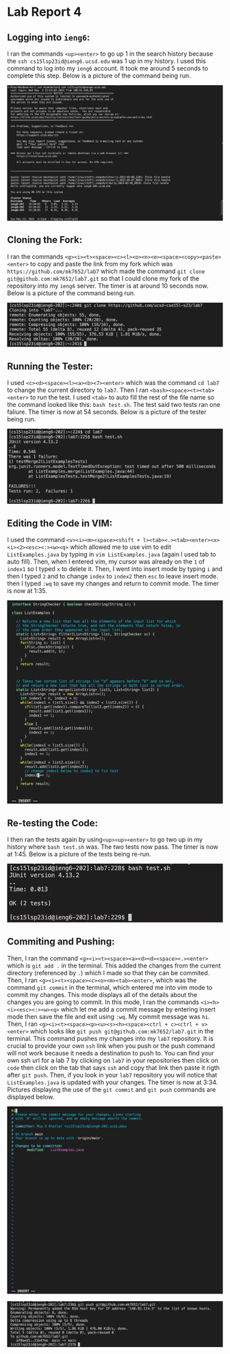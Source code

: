 # Lab Report 4

## Logging into `ieng6`:

I ran the commands `<up><enter>` to go up 1 in the search history because the `ssh cs15lsp23id@ieng6.ucsd.edu` was 1 up in my history. I used this command to log into my `ieng6` account. It took me around 5 seconds to complete this step. Below is a picture of the command being run.

![Image](CSE15L_LAB4_1.png)

## Cloning the Fork:

I ran the commands `<g><i><t><space><c><l><o><n><e><space><copy><paste><enter>` to copy and paste the link from my fork which was `https://github.com/mk7652/lab7` which made the command `git clone git@github.com:mk7652/lab7.git` so that I could clone my fork of the repository into my `ieng6` server. The timer is at around 10 seconds now. Below is a picture of the command being run.

![Image](CSE15L_LAB4_2.1.png)

## Running the Tester:

I used `<c><d><space><l><a><b><7><enter>` which was the command `cd lab7` to change the current directory to `lab7`. Then I ran `<bash><space><t><tab><enter>` to run the test. I used `<tab>` to auto fill the rest of the file name so the command looked like this: `bash test.sh`. The test said two tests ran one faliure. The timer is now at 54 seconds. Below is a picture of the tester being run.

![Image](CSE15L_LAB4_3.1.png)

## Editing the Code in VIM:

I used the command `<v><i><m><space><shift + l><tab><.><tab><enter><x><i><2><esc><:><w><q>` which allowed me to use vim to edit `ListExamples.java` by typing in `vim ListExamples.java` (again I used tab to auto fill). Then, when I entered vim, my cursor was already on the `1` of `index1` so I typed `x` to delete it. Then, I went into insert mode by typing `i` and then I typed `2` and to change `index` to `index2` then `esc` to leave insert mode. then I typed `:wq` to save my changes and return to commit mode. The timer is now at 1:35.

![Image](CSE15L_LAB4_4.png)

## Re-testing the Code:

I then ran the tests again by using`<up><up><enter>` to go two up in my history where `bash test.sh` was. The two tests now pass. The timer is now at 1:45. Below is a picture of the tests being re-run.

![Image](CSE_LAB4_5.png)

## Commiting and Pushing:

Then, I ran the command `<g><i><t><space><a><d><d><space><.><enter>` which is `git add .` in the terminal. This added the changes from the current directory (referenced by `.`) which I made so that they can be commited. Then, I ran `<g><i><t><space><c><o><m><tab><enter>`, which was the command `git commit` in the terminal, which entered me into vim mode to commit my changes. This mode displays all of the details about the changes you are going to commit. In this mode, I ran the commands `<i><h><i><esc><:><w><q>` which let me add a commit message by entering insert mode then save the file and exit using `:wq`. My commit message was `hi`. Then, I ran `<g><i><t><space><p><u><s><h><space><ctrl + c><ctrl + v><enter>` which looks like `git push git@github.com:mk7652/lab7.git` in the terminal. This command pushes my changes into my `lab7` repository. It is crucial to provide your own `ssh` link when you push or the push command will not work because it needs a destination to push to. You can find your own ssh url for a lab 7 by clicking on `lab7` in your repositories then click on `code` then click on the tab that says `ssh` and copy that link then paste it rigth after `git push`. Then, if you look in your `lab7` repository you will notice that `ListExamples.java` is updated with your changes. The timer is now at 3:34. Pictures displaying the use of the `git commit` and `git push` commands are displayed below. 

![Image](CSE15L_LAB4_6.1.png)

![Image](CSE15L_LAB4_6.png)
